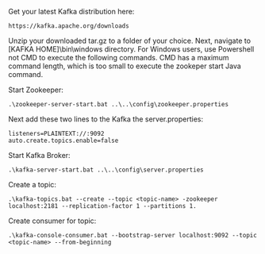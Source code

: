 Get your latest Kafka distribution here:
```
https://kafka.apache.org/downloads
```
Unzip your downloaded tar.gz to a folder of your choice.
Next, navigate to [KAFKA HOME]\bin\windows directory.
For Windows users, use Powershell not CMD to execute the following commands. CMD has a maximum command length, which is too small to execute the zookeper start Java command.


Start Zookeeper:
```
.\zookeeper-server-start.bat ..\..\config\zookeeper.properties
```
Next add these two lines to the Kafka the server.properties:
```
listeners=PLAINTEXT://:9092
auto.create.topics.enable=false 
```
Start Kafka Broker:
```
.\kafka-server-start.bat ..\..\config\server.properties
```

Create a topic:
```
.\kafka-topics.bat --create --topic <topic-name> -zookeeper localhost:2181 --replication-factor 1 --partitions 1.
```

Create consumer for topic:
```
.\kafka-console-consumer.bat --bootstrap-server localhost:9092 --topic <topic-name> --from-beginning
```